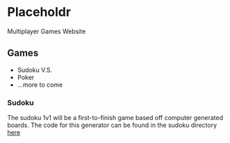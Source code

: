 # Placeholdr

Multiplayer Games Website

## Games

- Sudoku V.S.
- Poker
- ...more to come

### Sudoku

The sudoku 1v1 will be a first-to-finish game based off computer generated boards.
The code for this generator can be found in the sudoku directory [here](/sudoku/)

